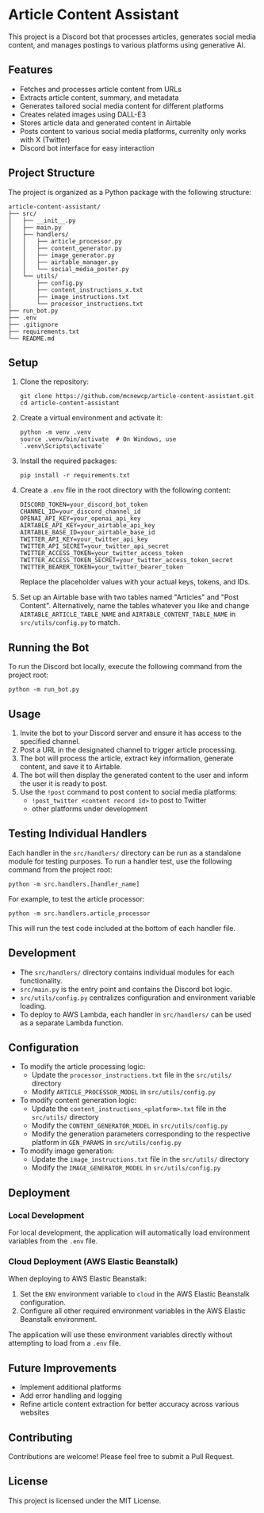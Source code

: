 # Article Content Assistant

This project is a Discord bot that processes articles, generates social media content, and manages postings to various platforms using generative AI.

## Features

- Fetches and processes article content from URLs
- Extracts article content, summary, and metadata
- Generates tailored social media content for different platforms
- Creates related images using DALL-E3
- Stores article data and generated content in Airtable
- Posts content to various social media platforms, currenlty only works with X (Twitter)
- Discord bot interface for easy interaction

## Project Structure

The project is organized as a Python package with the following structure:

```
article-content-assistant/
├── src/
│   ├── __init__.py
│   ├── main.py
│   ├── handlers/
│   │   ├── article_processor.py
│   │   ├── content_generator.py
│   │   ├── image_generator.py
│   │   ├── airtable_manager.py
│   │   └── social_media_poster.py
│   └── utils/
│       ├── config.py
│       ├── content_instructions_x.txt
│       ├── image_instructions.txt
│       └── processor_instructions.txt
├── run_bot.py
├── .env
├── .gitignore
├── requirements.txt
└── README.md
```

## Setup

1. Clone the repository:
   ```
   git clone https://github.com/mcnewcp/article-content-assistant.git
   cd article-content-assistant
   ```

2. Create a virtual environment and activate it:
   ```
   python -m venv .venv
   source .venv/bin/activate  # On Windows, use `.venv\Scripts\activate`
   ```

3. Install the required packages:
   ```
   pip install -r requirements.txt
   ```

4. Create a `.env` file in the root directory with the following content:
   ```
   DISCORD_TOKEN=your_discord_bot_token
   CHANNEL_ID=your_discord_channel_id
   OPENAI_API_KEY=your_openai_api_key
   AIRTABLE_API_KEY=your_airtable_api_key
   AIRTABLE_BASE_ID=your_airtable_base_id
   TWITTER_API_KEY=your_twitter_api_key
   TWITTER_API_SECRET=your_twitter_api_secret
   TWITTER_ACCESS_TOKEN=your_twitter_access_token
   TWITTER_ACCESS_TOKEN_SECRET=your_twitter_access_token_secret
   TWITTER_BEARER_TOKEN=your_twitter_bearer_token
   ```

   Replace the placeholder values with your actual keys, tokens, and IDs.

5. Set up an Airtable base with two tables named "Articles" and "Post Content". Alternatively, name the tables whatever you like and change `AIRTABLE_ARTICLE_TABLE_NAME` and `AIRTABLE_CONTENT_TABLE_NAME` in `src/utils/config.py` to match.

## Running the Bot

To run the Discord bot locally, execute the following command from the project root:

```
python -m run_bot.py
```

## Usage

1. Invite the bot to your Discord server and ensure it has access to the specified channel.
2. Post a URL in the designated channel to trigger article processing.
3. The bot will process the article, extract key information, generate content, and save it to Airtable.
4. The bot will then display the generated content to the user and inform the user it is ready to post.
4. Use the `!post` command to post content to social media platforms:
   - `!post_twitter <content record id>` to post to Twitter
   - other platforms under development

## Testing Individual Handlers

Each handler in the `src/handlers/` directory can be run as a standalone module for testing purposes. To run a handler test, use the following command from the project root:

```
python -m src.handlers.[handler_name]
```

For example, to test the article processor:

```
python -m src.handlers.article_processor
```

This will run the test code included at the bottom of each handler file.

## Development

- The `src/handlers/` directory contains individual modules for each functionality.
- `src/main.py` is the entry point and contains the Discord bot logic.
- `src/utils/config.py` centralizes configuration and environment variable loading.
- To deploy to AWS Lambda, each handler in `src/handlers/` can be used as a separate Lambda function.

## Configuration

- To modify the article processing logic:
   - Update the `processor_instructions.txt` file in the `src/utils/` directory
   - Modify `ARTICLE_PROCESSOR_MODEL` in `src/utils/config.py`
- To modify content generation logic:
   - Update the `content_instructions_<platform>.txt` file in the `src/utils/` directory
   - Modify the `CONTENT_GENERATOR_MODEL` in `src/utils/config.py`
   - Modify the generation parameters corresponding to the respective platform in `GEN_PARAMS` in `src/utils/config.py`
- To modify image generation:
   - Update the `image_instructions.txt` file in the `src/utils/` directory
   - Modify the `IMAGE_GENERATOR_MODEL` in `src/utils/config.py`

## Deployment

### Local Development
For local development, the application will automatically load environment variables from the `.env` file.

### Cloud Deployment (AWS Elastic Beanstalk)
When deploying to AWS Elastic Beanstalk:

1. Set the `ENV` environment variable to `cloud` in the AWS Elastic Beanstalk configuration.
2. Configure all other required environment variables in the AWS Elastic Beanstalk environment.

The application will use these environment variables directly without attempting to load from a `.env` file.

## Future Improvements

- Implement additional platforms
- Add error handling and logging
- Refine article content extraction for better accuracy across various websites

## Contributing

Contributions are welcome! Please feel free to submit a Pull Request.

## License

This project is licensed under the MIT License.
